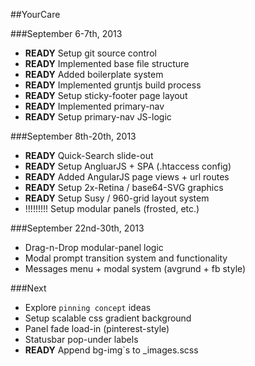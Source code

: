 ##YourCare

###September 6-7th, 2013
* **READY** Setup git source control
* **READY** Implemented base file structure
* **READY** Added boilerplate system
* **READY** Implemented gruntjs build process
* **READY** Setup sticky-footer page layout
* **READY** Implemented primary-nav
* **READY** Setup primary-nav JS-logic

###September 8th-20th, 2013
* **READY** Quick-Search slide-out
* **READY** Setup AngluarJS + SPA (.htaccess config)
* **READY** Added AngularJS page views + url routes
* **READY** Setup 2x-Retina / base64-SVG graphics
* **READY** Setup Susy / 960-grid layout system
* !!!!!!!!! Setup modular panels (frosted, etc.)

###September 22nd-30th, 2013
* Drag-n-Drop modular-panel logic
* Modal prompt transition system and functionality
* Messages menu + modal system (avgrund + fb style)

###Next
* Explore `pinning concept` ideas
* Setup scalable css gradient background
* Panel fade load-in (pinterest-style)
* Statusbar pop-under labels
* **READY** Append bg-img`s to _images.scss

